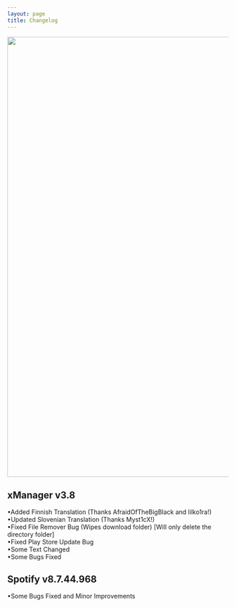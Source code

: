 ```yaml
---
layout: page
title: Changelog
---
```

<p align="center">
<img width="1000" src="https://i.ibb.co/qn01cnP/x-Manager-Banner-Animated.gif">
</p>

xManager v3.8
--------------------
•Added Finnish Translation (Thanks AfraidOfTheBigBlack and lilko1ra!)  
•Updated Slovenian Translation (Thanks Myst1cX!)  
•Fixed File Remover Bug (Wipes download folder) [Will only delete the directory folder]  
•Fixed Play Store Update Bug  
•Some Text Changed  
•Some Bugs Fixed  

Spotify v8.7.44.968
--------------------
•Some Bugs Fixed and Minor Improvements  
